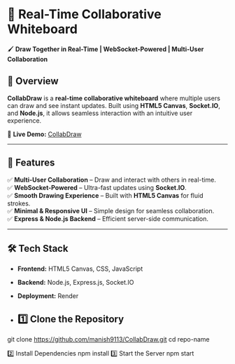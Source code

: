 # 🎨 Real-Time Collaborative Whiteboard  

🖌 **Draw Together in Real-Time | WebSocket-Powered | Multi-User Collaboration**  

## 📌 Overview  
**CollabDraw** is a **real-time collaborative whiteboard** where multiple users can draw and see instant updates. Built using **HTML5 Canvas**, **Socket.IO**, and **Node.js**, it allows seamless interaction with an intuitive user experience.  

🔗 **Live Demo:** [CollabDraw](https://collabdraw.onrender.com)  

---

## 🚀 Features  
✅ **Multi-User Collaboration** – Draw and interact with others in real-time.  
✅ **WebSocket-Powered** – Ultra-fast updates using **Socket.IO**.  
✅ **Smooth Drawing Experience** – Built with **HTML5 Canvas** for fluid strokes.  
✅ **Minimal & Responsive UI** – Simple design for seamless collaboration.  
✅ **Express & Node.js Backend** – Efficient server-side communication.  

---

## 🛠️ Tech Stack  
- **Frontend:** HTML5 Canvas, CSS, JavaScript  
- **Backend:** Node.js, Express.js, Socket.IO  
- **Deployment:** Render

- ## 1️⃣ Clone the Repository  
git clone https://github.com/manish9113/CollabDraw.git
cd repo-name

2️⃣ Install Dependencies
npm install
3️⃣ Start the Server
npm start

